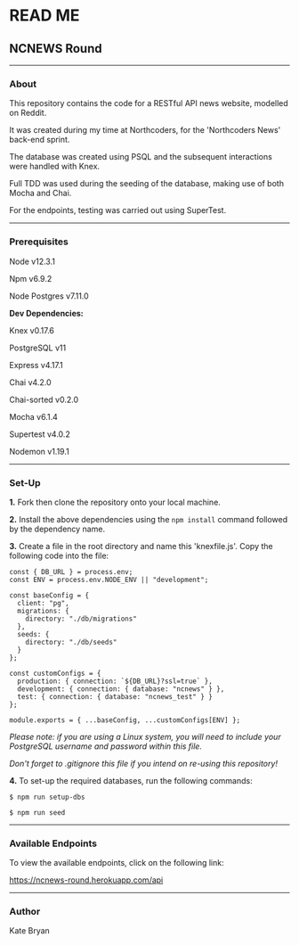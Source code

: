 # **READ ME**

## **NCNEWS Round**

---

### **About**
This repository contains the code for a RESTful API news website, modelled on Reddit. 

It was created during my time at Northcoders, for the 'Northcoders News' back-end sprint. 

The database was created using PSQL and the subsequent interactions were handled with Knex. 

Full TDD was used during the seeding of the database, making use of both Mocha and Chai.

For the endpoints, testing was carried out using SuperTest. 

---

### **Prerequisites**

Node v12.3.1

Npm v6.9.2

Node Postgres v7.11.0


**Dev Dependencies:**

Knex v0.17.6

PostgreSQL v11

Express v4.17.1

Chai v4.2.0

Chai-sorted v0.2.0

Mocha v6.1.4

Supertest v4.0.2

Nodemon v1.19.1


---

### **Set-Up** 

**1.** Fork then clone the repository onto your local machine. 

**2.** Install the above dependencies using the `npm install` command followed by the dependency name. 

**3.** Create a file in the root directory and name this 'knexfile.js'. Copy the following code into the file:

```
const { DB_URL } = process.env;
const ENV = process.env.NODE_ENV || "development";

const baseConfig = {
  client: "pg",
  migrations: {
    directory: "./db/migrations"
  },
  seeds: {
    directory: "./db/seeds"
  }
};

const customConfigs = {
  production: { connection: `${DB_URL}?ssl=true` },
  development: { connection: { database: "ncnews" } },
  test: { connection: { database: "ncnews_test" } }
};

module.exports = { ...baseConfig, ...customConfigs[ENV] };
```

*Please note: if you are using a Linux system, you will need to include your PostgreSQL username and password within this file.*

*Don't forget to .gitignore this file if you intend on re-using this repository!* 


**4.** To set-up the required databases, run the following commands:

```
$ npm run setup-dbs

$ npm run seed
```
---

### **Available Endpoints**

To view the available endpoints, click on the following link:

https://ncnews-round.herokuapp.com/api

---

### **Author** 

Kate Bryan 





